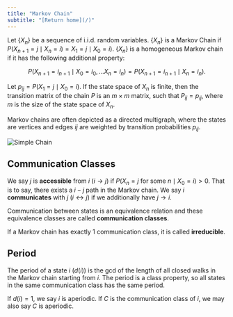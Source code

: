 ```yaml
---
title: "Markov Chain"
subtitle: "[Return home](/)"
---
```


Let $\{X_{n}\}$ be a sequence of i.i.d. random variables.
$\{X_n\}$ is a Markov Chain if $P(X_{n+1} = j \mid X_{n} = i) = X_{1} = j \mid X_{0} = i)$.
$\{X_{n}\}$ is a homogeneous Markov chain if it has the following additional property:

$$P(X_{n+1} = i_{n+1} \mid X_{0} = i_{0},\ldots X_{n} = i_{n})
= P(X_{n+1} = i_{n+1} \mid X_{n} = i_{n}).$$

Let $p_{ij} = P(X_{1} = j \mid X_{0} = i)$.
If the state space of $X_{n}$ is finite,
then the transition matrix of the chain $P$
is an $m\times m$ matrix, such that $P_{ij} = p_{ij}$,
where $m$ is the size of the state space of $X_{n}$.

Markov chains are often depicted as a directed multigraph,
where the states are vertices and
edges $ij$ are weighted by transition probabilities $p_{ij}$.

![Simple Chain](/assets/figures/simple_chain.svg)

## Communication Classes

We say $j$ is **accessible** from $i$ ($i\to j$)
if $P(X_{n} = j \text{ for some } n\mid X_{0} = i) > 0$.
That is to say, there exists a $i-j$ path in the Markov chain.
We say $i$ **communicates** with $j$ ($i\leftrightarrow j$) if we additionally have $j\to i$.

Communication between states is an equivalence relation
and these equivalence classes are called **communication classes**.

If a Markov chain has exactly 1 communication class,
it is called **irreducible**.

## Period

The period of a state $i$ ($d(i)$) is the gcd of the length
of all closed walks in the Markov chain starting from $i$.
The period is a class property, so all states in
the same communication class has the same period.

If $d(i) = 1$, we say $i$ is aperiodic.
If $C$ is the communication class of $i$,
we may also say $C$ is aperiodic.
